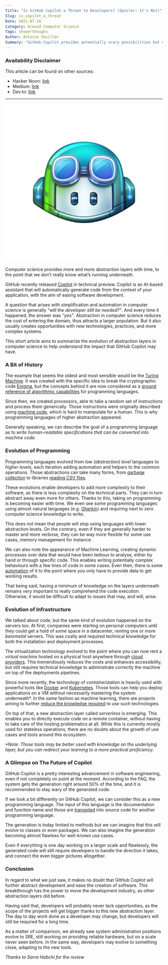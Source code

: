 ```yaml
---
Title: "Is GitHub Copilot a Threat to Developers? (Spoiler: It's Not)"
Slug: is_copilot_a_threat
Date: 2021-07-26
Category: Around Computer Science
Tags: showerthoughs
Author: Antoine Veuiller
Summary: "GitHub Copilot provides potentially scary possibilities but can be a fine addition to the developers' tools."
---
```


### Availability Disclaimer

This article can be found on other sources:

- Hacker Noon: [link](https://hackernoon.com/will-github-copilot-replace-developers-spoiler-no-jh5r35fl)
- Medium: [link](https://medium.com/geekculture/towards-abstraction-of-computer-science-cc68e4c30654)
- Dev.to: [link](https://dev.to/aveuiller/is-github-copilot-a-threat-to-developers-spoiler-it-s-not-5ee1)

-----


![Illustration](/images/posts/2021-07-26_abstraction_computer_science/copilot.png)

Computer science provides more and more abstraction layers with time, to the point that we don’t really know what’s running underneath.

GitHub recently released [Copilot](https://copilot.github.com/) in technical preview.
Copilot is an AI-based assistant that will automatically generate code from the context of your application, with the aim of easing software development.

A question that arises with simplification and automation in computer science is generally _“will the developer still be needed?”_.
And every time it happened, the answer was _“yes”_.
Abstraction in computer science reduces the cost of entering the domain, thus attracts a larger population.
But it also usually creates opportunities with new technologies, practices, and more complex systems.

This short article aims to summarize the evolution of abstraction layers in computer science to help understand the impact that GitHub Copilot may have.

### A Bit of History

The example that seems the oldest and most sensible would be the [Turing Machine](https://en.wikipedia.org/wiki/Turing_machine).
It was created with the specific idea to break the cryptographic code [Enigma](https://en.wikipedia.org/wiki/Cryptanalysis_of_the_Enigma),
but the concepts behind it are now considered as a [ground reference of algorithmic capabilities](https://en.wikipedia.org/wiki/Turing_completeness) for programming languages.

Since then, we created processors, able to take a random set of instructions and process them generically.
Those instructions were originally described using [machine code](https://en.wikipedia.org/wiki/Machine_code), which is hard to manipulate for a human.
This is why programming languages of higher abstraction appeared.

Generally speaking, we can describe the goal of a programming language as to _write human-readable specifications that can be converted into machine code._

### Evolution of Programming

Programming languages evolved from _low (abstraction) level_ languages to _higher levels_, each iteration adding automation and helpers to the common operations.
Those abstractions can take many forms, from [garbage collection](https://en.wikipedia.org/wiki/Garbage_collection_%28computer_science%29) to libraries
[reading CSV files](https://docs.python.org/3/library/csv.html?highlight=read#examples).

These evolutions enable developers to add more complexity to their software, as there is less complexity on the technical parts.
They can in turn abstract away even more for others. Thanks to this, taking on programming is becoming easier with time.
We even see some programming languages using almost natural languages (e.g. [Gherkin](https://docs.behat.org/en/v2.5/guides/1.gherkin.html))
and requiring next to zero computer science knowledge to write.

This does not mean that people will stop using languages with lower abstraction levels.
On the contrary, even if they are generally harder to master and more verbose, they can be way more flexible for some use cases,
memory management for instance.

We can also note the appearance of Machine Learning, creating dynamic processes over data that would have been tedious to analyse, either by hand or through specific code.
This enables writing potentially complex behaviours with a few lines of code in some cases. 
Even then, there is some [automation](https://cloud.google.com/automl) of it to the point where you only have to provide data to get working results.

That being said, having a minimum of knowledge on the layers underneath remains very important to really comprehend the code execution.
Otherwise, it would be difficult to adapt to issues that may, and will, arise.

### Evolution of Infrastructure

We talked about code, but the same kind of evolution happened on the servers too.
At first, companies were starting on personal computers until they could get a hold of some space in a datacenter, renting one or more _baremetal_ servers.
This was costly and required technical knowledge for both the installation and deployment processes.

The virtualization technology evolved to the point where you can now rent a _virtual machine_ hosted on a physical host anywhere through 
[cloud providers](https://www.redhat.com/en/topics/cloud-computing/what-are-cloud-providers). 
This tremendously reduces the costs and enhances accessibility, but still requires technical knowledge to administrate correctly the machine on top of the deployments pipelines.

Since more recently, the technology of _containerization_ is heavily used with powerful tools like [Docker](https://www.docker.com/) and 
[Kubernetes](https://aveuiller.medium.com/kubernetes-apprentice-cookbook-90d8c11ccfc3). 
Those tools can help you deploy applications on a VM without necessarily mastering the system underneath\*.
In the same fashion as machine learning, there are projects aiming to further [reduce the knowledge required](https://cloud.google.com/kubernetes-engine/docs/concepts/autopilot-overview)
to use such technologies.

On top of that, a new abstraction layer called _serverless_ is emerging.
This enables you to directly execute code on a remote container, without having to take care of the hosting problematics at all.
While this is currently mostly used for stateless operations, there are no doubts about the growth of use cases and tools around this ecosystem.

_\*Note: Those tools may be better used with knowledge on the underlying layer, but you can redirect your learning to a more practical proficiency._

### A Glimpse on The Future of Copilot

GitHub Copilot is a pretty interesting advancement in software engineering, even if not completely on point at the moment.
According to the FAQ, the system gets the generation right around 50% of the time, and it is recommended to stay wary of the generated code.

If we look a bit differently on GitHub Copilot, we can consider this as a new programming language.
The input of this language is the documentation and function name and those are [transpiled](https://en.wiktionary.org/wiki/transcompiler) into source code for another programming language.

The generation is today limited to methods but we can imagine that this will evolve to classes or even packages.
We can also imagine the generation becoming almost flawless for well-known use cases.

Even if everything is one day working on a larger scale and flawlessly, the generated code will still require developers to handle the direction it takes,
and connect the even bigger pictures altogether.

### Conclusion

In regard to what we just saw, it makes no doubt that GitHub Copilot will further abstract development and ease the creation of software.
This breakthrough has the power to move the development industry, as other abstraction layers did before.

Having said that, developers will probably never lack opportunities, as the scope of the projects will get bigger thanks to this new abstraction layer.
The day to day work done as a developer may change, but developers will still be required for a long time.

As a matter of comparison, we already saw system administration positions evolve to SRE, still working on providing reliable hardware, but on a scale never seen before.
In the same way, developers may evolve to something close, adapting to the new tools.

_Thanks to Sarra Habchi for the review_
